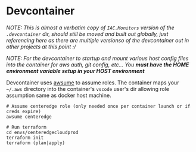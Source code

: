 # Devcontainer

_NOTE: This is almost a verbatim copy of `IAC.Monitors` version of the `.devcontainer` dir, should still be moved and built out globally, just referencing here as there are multiple versionso of the devcontainer out in other projects at this point :/_

_NOTE: For the devcontainer to startup and mount various host config files into the container for aws auth, git config, etc... You **must have the HOME environment variable setup in your HOST environment**_

Devcontainer uses [awsume](https://awsu.me/) to assume roles. The container maps your `~/.aws` directory into the container's `vscode` user's dir allowing role assumption same as docker host machine.

```shell
# Assume centeredge role (only needed once per container launch or if creds expire)
awsume centeredge

# Run terraform
cd envs/centeredgecloudprod
terraform init
terraform (plan|apply)
```
